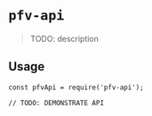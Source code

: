 # `pfv-api`

> TODO: description

## Usage

```
const pfvApi = require('pfv-api');

// TODO: DEMONSTRATE API
```
